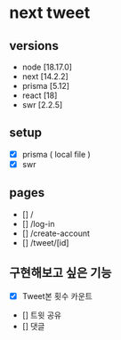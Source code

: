 # next tweet

## versions

- node [18.17.0]
- next [14.2.2]
- prisma [5.12]
- react [18]
- swr [2.2.5]

## setup

- [x] prisma ( local file )
- [x] swr

## pages

- [] /
- [] /log-in
- [] /create-account
- [] /tweet/[id]

## 구현해보고 싶은 기능

- [x] Tweet본 횟수 카운트
- [] 트윗 공유
- [] 댓글
